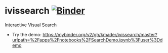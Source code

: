# ivissearch [![Binder](https://mybinder.org/badge.svg)](https://mybinder.org/v2/gh/kmader/ivissearch/master)
Interactive Visual Search

- Try the demo: https://mybinder.org/v2/gh/kmader/ivissearch/master?urlpath=%2Fapps%2Fnotebooks%2FSearchDemo.ipynb%3Fuser%3Ddemo

